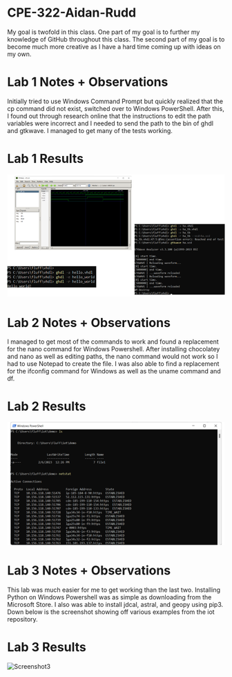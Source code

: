# CPE-322-Aidan-Rudd
My goal is twofold in this class. One part of my goal is to further my knowledge of GitHub throughout this class. The second part of my goal is to become much more creative as I have a hard time coming up with ideas on my own.
# Lab 1 Notes + Observations
Initially tried to use Windows Command Prompt but quickly realized that the cp command did not exist, switched over to Windows PowerShell.
After this, I found out through research online that the instructions to edit the path variables were incorrect and I needed to send the path to the bin of ghdl and gtkwave.
I managed to get many of the tests working.
# Lab 1 Results
![Screenshot1](/Screenshots/Screenshot_Lab_1.png?raw=true "Screenshot1")
# Lab 2 Notes + Observations
I managed to get most of the commands to work and found a replacement for the nano command for Windows Powershell. After installing chocolatey and nano as well as editing paths, the nano command would not work so I had to use Notepad to create the file. I was also able to find a replacement for the ifconfig command for Windows as well as the uname command and df.
# Lab 2 Results
![Screenshot2](/Screenshots/Screenshot_Lab_2.png?raw=true "Screenshot2")
# Lab 3 Notes + Observations
This lab was much easier for me to get working than the last two. Installing Python on Windows Powershell was as simple as downloading from the Microsoft Store. I also was able to install jdcal, astral, and geopy using pip3. Down below is the screenshot showing off various examples from the iot repository.
# Lab 3 Results
![Screenshot3](/Screenshots/Screenshot_Lab_3.png?raw=true "Screenshot3")
